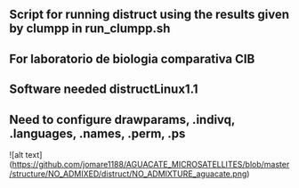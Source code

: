 ## Script for running distruct using the results given by clumpp in run_clumpp.sh  
## For laboratorio de biologia comparativa CIB  
## Software needed distructLinux1.1  
## Need to configure drawparams, .indivq, .languages, .names, .perm, .ps  
![alt text] (https://github.com/jomare1188/AGUACATE_MICROSATELLITES/blob/master/structure/NO_ADMIXED/distruct/NO_ADMIXTURE_aguacate.png)
   
